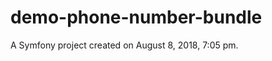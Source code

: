 demo-phone-number-bundle
========================

A Symfony project created on August 8, 2018, 7:05 pm.
